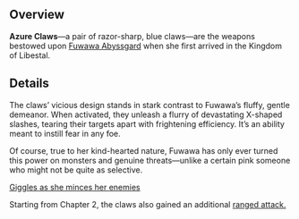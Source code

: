 <!-- title: Azure Claws -->
<!-- quote: Bau Bau~ Ehehehehehe -->
<!-- chapters: -1 -->
<!-- images: (Fuwawa's first time wielding Azure Claws), (Azure Claws viewed from the inventory), (Azure Claws' ability activated) -->
<!-- model: true -->

## Overview

**Azure Claws**—a pair of razor-sharp, blue claws—are the weapons bestowed upon [Fuwawa Abyssgard](#entry:fuwawa-entry) when she first arrived in the Kingdom of Libestal.

## Details

The claws’ vicious design stands in stark contrast to Fuwawa’s fluffy, gentle demeanor. When activated, they unleash a flurry of devastating X-shaped slashes, tearing their targets apart with frightening efficiency. It’s an ability meant to instill fear in any foe.

Of course, true to her kind-hearted nature, Fuwawa has only ever turned this power on monsters and genuine threats—unlike a certain pink someone who might not be quite as selective.

[Giggles as she minces her enemies](#embed:https://www.youtube.com/live/3s_pVYBEax0?feature=shared&t=5667)

Starting from Chapter 2, the claws also gained an additional [ranged attack.](#entry:revelations-entry)
